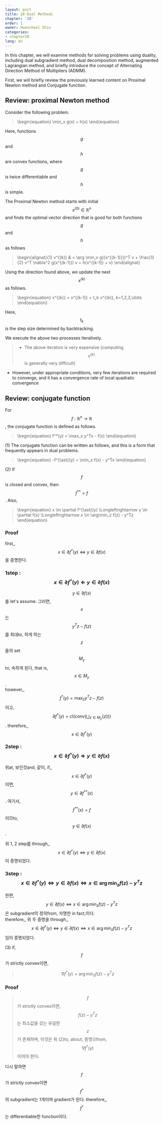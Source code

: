```yaml
---
layout: post
title: 20 Dual Methods
chapter: '20'
order: 1
owner: Hooncheol Shin
categories:
- chapter20
lang: en
---
```


In this chapter, we will examine methods for solving problems using duality, including dual subgradient method, dual decomposition method, augmented Lagrangian method, and briefly introduce the concept of Alternating Direction Method of Multipliers (ADMM). 

First, we will briefly review the previously learned content on Proximal Newton method and Conjugate function. 

## Review: proximal Newton method  
Consider the following problem. 
>\begin{equation}
\min_x g(x) + h(x)
\end{equation}

Here, functions $$g$$ and $$h$$ are convex functions, where $$g$$ is twice differentiable and $$h$$ is simple.  

The Proximal Newton method starts with initial $$x^{(0)} \in \mathbb{R}^n$$ and finds the optimal vector direction that is good for both functions $$g$$ and $$h$$ as follows
>\begin{alignat}{1}
v^{(k)} & = \arg \min_v g({x^{(k-1)}})^T v +  \frac{1}{2} v^T \nabla^2 g(x^{(k-1)}) v + h(x^{(k-1)} + v) 
\end{alignat}

Using the direction found above, we update the next $$x^{(k)}$$ as follows.  
>\begin{equation}
x^{(k)} = x^{(k-1)} + t_k v^{(k)}, k=1,2,3,\dots 
\end{equation}

Here, $$t_k$$ is the step size determined by backtracking. 

We execute the above two processes iteratively. 

> * The above iteration is very expensive (computing $$v^{(k)}$$ is generally very difficult)
* However, under appropriate conditions, very few iterations are required to converge, and it has a convergence rate of local quadratic convergence 


## Review: conjugate function
For $$f: \mathbb{R}^n \to \mathbb{R}$$, the conjugate function is defined as follows.   
>\begin{equation}
f^*(y) = \max_x y^Tx - f(x)
\end{equation}

(1) The conjugate function can be written as follows, and this is a form that frequently appears in dual problems.  
>\begin{equation}
-f^{\ast}(y) = \min_x f(x) - y^Tx
\end{equation}

(2) If $$f$$ is closed and convex, then $$f^{**} = f$$. Also, 
>\begin{equation}
x \in \partial f^{\ast}(y) \Longleftrightarrow y \in \partial f(x) \Longleftrightarrow x \in \arg\min_z f(z) - y^Tz
\end{equation}
### Proof ###
first,, $$x \in \partial f^{\ast}(y) \Longleftrightarrow y \in \partial f(x)$$을 증명한다. 

### 1step : $$x \in \partial f^{\ast}(y) \Longleftarrow y \in \partial f(x)$$
>
$$y \in \partial f(x)$$를 let's assume. 그러면, $$x$$는 $$y^Tz - f(z)$$를 최대to, 하게 하는 $$z$$들의 set $$M_y$$ to, 속하게 된다, that is, $$x \in M_y$$. <br> however,, $$f^{\ast}(y)=   \max_z y^Tz - f(z)$$ 이고, $$\partial f^{\ast}(y)=\text{cl} \left( \text{conv} \left( \bigcup_{z \in M_y} \left\{ z \right\} \right) \right)$$. therefore,, $$x \in \partial f^{\ast}(y)$$

###  2step : $$x \in \partial f^{\ast}(y) \Longrightarrow y \in \partial f(x)$$
>
위at, 보인것and, 같이, if,, $$x \in  \partial f^{\ast}(y)$$ 이면, $$y \in \partial f^{\ast\ast}(x)$$. 여기서, $$f^{\ast\ast}(x)=f$$ 이므to, $$y \in \partial f(x)$$.  

위 1, 2 step를 through,, $$x \in \partial f^{\ast}(y) \Longleftrightarrow y \in \partial f(x)$$이 증명되었다. 
### 3step : $$x \in \partial f^{\ast}(y) \Longleftrightarrow y \in \partial f(x) \Longleftrightarrow x \in \arg\min_z f(z) - y^Tz$$
>
한편, $$y \in \partial f(x) \Longleftrightarrow x \in \arg\min_z f(z) - y^Tz$$은 subgradient의 정의from, 자명한 in fact,이다.  <br>
therefore,, 위 두 증명을 through,, $$x \in \partial f^{\ast}(y) \Longleftrightarrow y \in \partial f(x) \Longleftrightarrow x \in \arg\min_z f(z) - y^Tz$$임이 증명되었다.  


(3) if, $$f$$가 strictly convex이면,
> $$
> \begin{equation}
> \nabla f^{\ast}(y) = \arg\min_z f(z) - y^T z
> \end{equation}
> $$

### Proof

>$$f$$가 strictly convex이면, $$f(z)-y^Tz$$는 최소값을 갖는 유일한 $$z$$가 존재하며, 
>이것은 위 (2)to, about, 증명으from, $$\nabla f^{\ast}(y)$$이어야 한다. 

다시 말하면 $$f$$가 strictly convex이면  $$f^{\ast}$$의 subgradient는 1개이며 gradient가 된다. therefore,,  $$f^{\ast}$$는 differentiable한 function이다.
